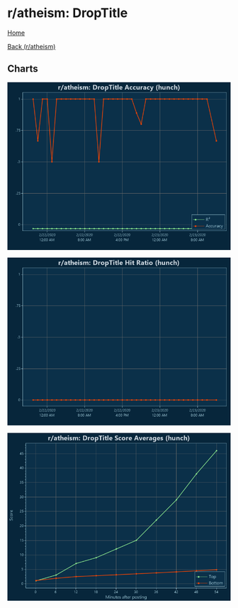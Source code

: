 # r/atheism: DropTitle

[Home](../../index.md)

[Back (r/atheism)](../hunch_atheism.md)

## Charts

![r/atheism R² (hunch)](../../images/models/hunch_atheism_DropTitle_Accuracy.png "r/atheism R² (hunch)")

![r/atheism Hit Ratio (hunch)](../../images/models/hunch_atheism_DropTitle_HitRatio.png "r/atheism Hit Ratio (hunch)")

![r/atheism Score Averages (hunch)](../../images/models/hunch_atheism_DropTitle_Scores.png "r/atheism Score Averages (hunch)")

